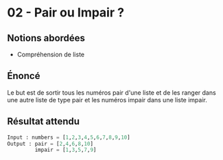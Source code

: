 # 02 - Pair ou Impair ? # 

## Notions abordées ##
- Compréhension de liste
 
## Énoncé ##
Le but est de sortir tous les numéros pair d'une liste et de les ranger dans une autre liste de type pair et les numéros impair dans une liste impair.

## Résultat attendu ##

```python
Input : numbers = [1,2,3,4,5,6,7,8,9,10]
Output : pair = [2,4,6,8,10]
		 impair = [1,3,5,7,9]
```